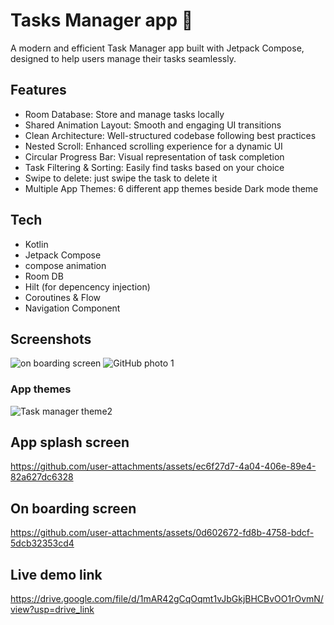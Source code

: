 # Tasks Manager app 🚀
A modern and efficient Task Manager app built with Jetpack Compose, designed to help users manage their tasks seamlessly.

## Features
- Room Database: Store and manage tasks locally
- Shared Animation Layout: Smooth and engaging UI transitions
-  Clean Architecture: Well-structured codebase following best practices
-  Nested Scroll: Enhanced scrolling experience for a dynamic UI
-  Circular Progress Bar: Visual representation of task completion
-  Task Filtering & Sorting: Easily find tasks based on your choice
-  Swipe to delete: just swipe the task to delete it
-  Multiple App Themes: 6 different app themes beside Dark mode theme

## Tech
- Kotlin
- Jetpack Compose
- compose animation
- Room DB
- Hilt (for depencency injection)
- Coroutines & Flow
- Navigation Component

## Screenshots
![on boarding screen](https://github.com/user-attachments/assets/551d115c-dad4-4efe-bfa4-510d6732c8b2)
![GitHub photo 1](https://github.com/user-attachments/assets/95697658-64de-4af2-98a0-6d9760d688cf)

### App themes
![Task manager theme2](https://github.com/user-attachments/assets/61726e5e-d143-455f-a31c-acf52906bdfe)

## App splash screen
https://github.com/user-attachments/assets/ec6f27d7-4a04-406e-89e4-82a627dc6328
## On boarding screen
https://github.com/user-attachments/assets/0d602672-fd8b-4758-bdcf-5dcb32353cd4

## Live demo link
https://drive.google.com/file/d/1mAR42gCqOqmt1vJbGkjBHCBvOO1rOvmN/view?usp=drive_link



